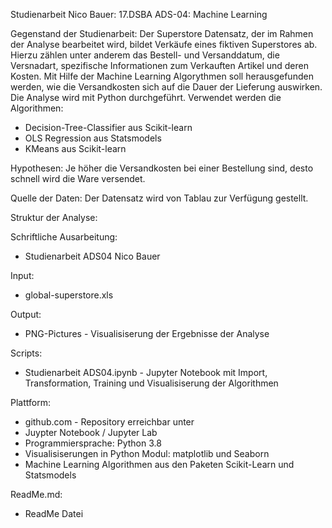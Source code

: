 Studienarbeit Nico Bauer: 17.DSBA ADS-04: Machine Learning

Gegenstand der Studienarbeit:
Der Superstore Datensatz, der im Rahmen der Analyse bearbeitet wird, bildet Verkäufe eines fiktiven Superstores ab. Hierzu zählen unter anderem das Bestell- und Versanddatum, die Versnadart, spezifische Informationen zum Verkauften Artikel und deren Kosten.
Mit Hilfe der Machine Learning Algorythmen soll herausgefunden werden, wie die Versandkosten sich auf die Dauer der Lieferung auswirken.
Die Analyse wird mit Python durchgeführt. Verwendet werden die Algorithmen:
- Decision-Tree-Classifier aus Scikit-learn
- OLS Regression aus Statsmodels
- KMeans aus Scikit-learn

Hypothesen:
Je höher die Versandkosten bei einer Bestellung sind, desto schnell wird die Ware versendet.

Quelle der Daten:
Der Datensatz wird von Tablau zur Verfügung gestellt.

Struktur der Analyse:

Schriftliche Ausarbeitung:
- Studienarbeit ADS04 Nico Bauer

Input:
- global-superstore.xls

Output:
- PNG-Pictures - Visualisiserung der Ergebnisse der Analyse

Scripts:
- Studienarbeit ADS04.ipynb - Jupyter Notebook mit Import, Transformation, Training und Visualisiserung der Algorithmen

Plattform:
- github.com - Repository erreichbar unter 
- Juypter Notebook / Jupyter Lab
- Programmiersprache: Python 3.8
- Visualisiserungen in Python Modul:  matplotlib und Seaborn
- Machine Learning Algorithmen aus den Paketen Scikit-Learn und Statsmodels

ReadMe.md:
- ReadMe Datei